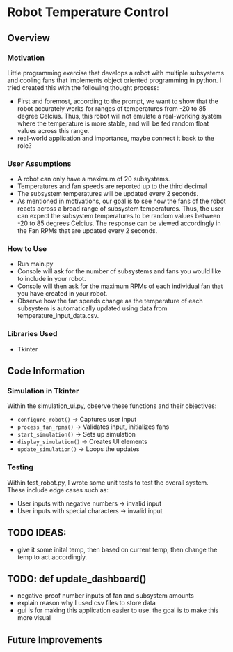 # Robot Temperature Control

## Overview

### Motivation
Little programming exercise that develops a robot with multiple subsystems and cooling fans that implements object oriented programming in python. I tried created this with the following thought process:
- First and foremost, according to the prompt, we want to show that the robot accurately works for ranges of temperatures from -20 to 85 degree Celcius. Thus, this robot will not emulate a real-working system where the temperature is more stable, and will be fed random float values across this range. 
- real-world application and importance, maybe connect it back to the role?

### User Assumptions
- A robot can only have a maximum of 20 subsystems.
- Temperatures and fan speeds are reported up to the third decimal 
- The subsystem temperatures will be updated every 2 seconds.
- As mentioned in motivations, our goal is to see how the fans of the robot reacts across a broad range of subsystem temperatures. Thus, the user can expect the subsystem temperatures to be random values between -20 to 85 degrees Celcius. The response can be viewed accordingly in the Fan RPMs that are updated every 2 seconds. 

### How to Use
- Run main.py
- Console will ask for the number of subsystems and fans you would like to include in your robot. 
- Console will then ask for the maximum RPMs of each individual fan that you have created in your robot.
- Observe how the fan speeds change as the temperature of each subsystem is automatically updated using data from temperature_input_data.csv.

### Libraries Used
- Tkinter

## Code Information

### Simulation in Tkinter
Within the simulation_ui.py, observe these functions and their objectives:
- `configure_robot()` → Captures user input
- `process_fan_rpms()` → Validates input, initializes fans
- `start_simulation()` → Sets up simulation
- `display_simulation()` → Creates UI elements
- `update_simulation()` → Loops the updates

### Testing
Within test_robot.py, I wrote some unit tests to test the overall system. These include edge cases such as:
- User inputs with negative numbers → invalid input
- User inputs with special characters → invalid input

## TODO IDEAS:
- give it some inital temp, then based on current temp, then change the temp to act accordingly. 

## TODO: def update_dashboard()
- negative-proof number inputs of fan and subsystem amounts
- explain reason why I used csv files to store data
- gui is for making this application easier to use. the goal is to make this more visual

## Future Improvements
